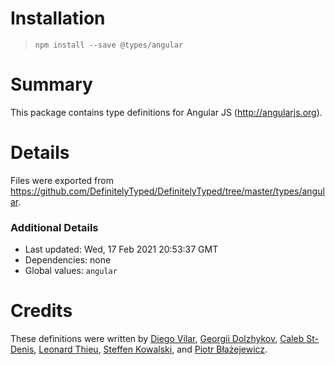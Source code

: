 # Installation
> `npm install --save @types/angular`

# Summary
This package contains type definitions for Angular JS (http://angularjs.org).

# Details
Files were exported from https://github.com/DefinitelyTyped/DefinitelyTyped/tree/master/types/angular.

### Additional Details
 * Last updated: Wed, 17 Feb 2021 20:53:37 GMT
 * Dependencies: none
 * Global values: `angular`

# Credits
These definitions were written by [Diego Vilar](https://github.com/diegovilar), [Georgii Dolzhykov](https://github.com/thorn0), [Caleb St-Denis](https://github.com/calebstdenis), [Leonard Thieu](https://github.com/leonard-thieu), [Steffen Kowalski](https://github.com/scipper), and [Piotr Błażejewicz](https://github.com/peterblazejewicz).
